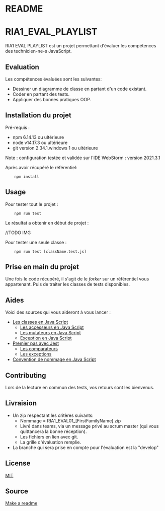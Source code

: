 # README

# RIA1_EVAL_PLAYLIST

RIA1 EVAL PLAYLIST est un projet permettant d'évaluer les compétences des technicien-ne-s JavaScript.

## Evaluation

Les compétences évaluées sont les suivantes:

* Dessiner un diagramme de classe en partant d'un code existant.
* Coder en partant des tests.
* Appliquer des bonnes pratiques OOP.

## Installation du projet

Pré-requis :

* npm 6.14.13 ou ultérieure
* node v14.17.3 ou ultérieure
* git version 2.34.1.windows 1 ou ultérieure

Note : configuration testée et validée sur l'IDE WebStorm : version 2021.3.1

Après avoir récupéré le référentiel:

```
    npm install
```

## Usage

Pour tester tout le projet :

```
    npm run test
```

Le résultat a obtenir en début de projet :

//TODO IMG

Pour tester une seule classe :

```
    npm run test [className.test.js]
```

## Prise en main du projet

Une fois le code récupéré, il s'agit de le *forker* sur un référentiel vous appartenant. Puis de traiter les classes de tests disponibles.

## Aides

Voici des sources qui vous aideront à vous lancer :

* [Les classes en Java Script](https://developer.mozilla.org/en-US/docs/Learn/JavaScript/Objects/Classes_in_JavaScript)
  * [Les accesseurs en Java Script](https://developer.mozilla.org/fr/docs/Web/JavaScript/Reference/Functions/get)
  * [Les mutateurs en Java Script](https://developer.mozilla.org/fr/docs/Web/JavaScript/Reference/Functions/set)
  * [Exception en Java Script](https://rollbar.com/guides/javascript/how-to-throw-exceptions-in-javascript/#)
* [Premier pas avec Jest](https://jestjs.io/docs/getting-started)
  * [Les comparateurs](https://jestjs.io/fr/docs/expect)
  * [Les exceptions](https://jestjs.io/docs/using-matchers#exceptions)
* [Convention de nommage en Java Script](https://developer.mozilla.org/fr/docs/MDN/Guidelines/Code_guidelines/JavaScript)

## Contributing
Lors de la lecture en commun des tests, vos retours sont les bienvenus. 

## Livraision
* Un zip respectant les critères suivants:
  * Nommage = RIA1_EVAL01_[FirstFamilyName].zip
  * Livré dans teams, via un message privé au scrum master (qui vous quittancera la bonne réception).
  * Les fichiers en lien avec git.
  * La grille d'évaluation remplie.
* La branche qui sera prise en compte pour l'évaluation est la "develop"

## License
[MIT](https://choosealicense.com/licenses/mit/)

## Source 
[Make a readme](https://www.makeareadme.com/)